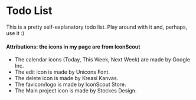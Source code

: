 # Todo List

This is a pretty self-explanatory todo list. Play around with it and, perhaps, use it :)

#### Attributions: the icons in my page are from IconScout 
* The calendar icons (Today, This Week, Next Week) are made by Google Inc.
* The edit icon is made by Unicons Font.
* The delete icon is made by Kreasi Kanvas.
* The favicon/logo is made by IconScout Store.
* The Main project icon is made by Stockes Design.